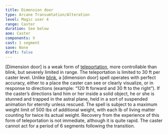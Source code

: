 ```yaml
---
title: Dimension door
type: Arcane Transumtation/Alteration
level: Magic user 4
range: Caster
duration: See below
aoe: Caster
components: V
cast: 1 segment
save: None
draft: false
---
```


[Dimension door] is a weak form of [teleportation](/srd/spells/magic-user/teleportation), more controllable than blink, but severely limited in range. The teleportation is limited to 30 ft per caster level. Unlike [blink](/srd/spells/magic-user/blink), a [dimension door] spell operates with perfect accuracy, either to a place the caster can see or clearly visualize, or in response to directions (example: “120 ft forward and 30 ft to the right”). If the caster’s directions land him or her inside a solid object, he or she is stunned and trapped in the astral plane, held in a sort of suspended animation for eternity unless rescued. The spell is subject to a maximum weight limit of 500 lbs of additional weight, with each lb of living matter counting for twice its actual weight. Recovery from the experience of this form of teleportation is not immediate, although it is quite rapid. The caster cannot act for a period of 6 segments following the transition.